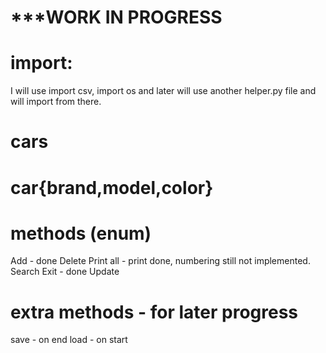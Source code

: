 # ***WORK IN PROGRESS


# import:
I will use import csv, import os and later will use another helper.py file and will import from there.


# cars

# car{brand,model,color}

# methods (enum)
Add - done
Delete
Print all - print done, numbering still not implemented.
Search
Exit - done
Update

# extra methods - for later progress
save - on end
load - on start



